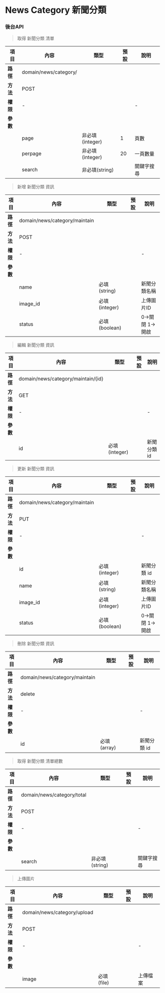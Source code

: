 # News Category 新聞分類

### 後台API


> 取得 新聞分類 清單

| 項目                        | 內容                              | 類型         | 預設         | 說明        |
|-------------------|------------------------|--------------|--------------|-----------------------------|
| <b>路徑</b>         |domain/news/category/       |              |              |                      |
| <b>方法</b>               | POST          |              |              |          |
| <b>權限</b>               | -     |              |             | -         |
| <b>參數</b>               |                                    |              |              |        |
|                           | page    | 非必填(integer)     |         1     | 頁數          |
|                           | perpage   | 非必填(integer)           |   20     | 一頁數量            |
|                           | search   | 非必填(string)           |        | 關鍵字搜尋            |

> 新增 新聞分類 資訊

| 項目                        | 內容                              | 類型         | 預設         | 說明        |
|-------------------|------------------------|--------------|--------------|-----------------------------|
| <b>路徑</b>         |domain/news/category/maintain       |              |              |                      |
| <b>方法</b>               | POST          |              |              |          |
| <b>權限</b>               | -     |              |             | -         |
| <b>參數</b>               |                                    |              |              |        |
|                           | name    | 必填(string)     |              | 新聞分類名稱          |
|                           | image_id   | 必填(integer)           |       |  上傳圖片ID      |
|                           | status   | 必填(boolean)           |       |  0->關閉 1->開啟      |

>編輯 新聞分類 資訊
                    
| 項目                        | 內容                              | 類型         | 預設         | 說明        |
|-------------------|------------------------|--------------|--------------|-----------------------------|
| <b>路徑</b>         |domain/news/category/maintain/{id}       |              |              |                      |
| <b>方法</b>               | GET          |              |              |          |
| <b>權限</b>               | -     |              |             | -         |
| <b>參數</b>               |                                    |              |              |        |
|                           | id    | 必填(integer)     |              | 新聞分類 id          |

>更新 新聞分類 資訊

| 項目                        | 內容                              | 類型         | 預設         | 說明        |
|-------------------|------------------------|--------------|--------------|-----------------------------|
| <b>路徑</b>         |domain/news/category/maintain      |              |              |                      |
| <b>方法</b>               | PUT          |              |              |          |
| <b>權限</b>               | -     |              |             | -         |
| <b>參數</b>               |                                    |              |              |        |
|                           | id    | 必填(integer)     |              | 新聞分類 id          |
|                           | name    | 必填(string)     |              | 新聞分類名稱          |
|                           | image_id   | 必填(integer)           |       |  上傳圖片ID      |
|                           | status   | 必填(boolean)           |       |  0->關閉 1->開啟      |

>刪除 新聞分類 資訊

| 項目                        | 內容                              | 類型         | 預設         | 說明        |
|-------------------|------------------------|--------------|--------------|-----------------------------|
| <b>路徑</b>         |domain/news/category/maintain     |              |              |                      |
| <b>方法</b>               | delete          |              |              |          |
| <b>權限</b>               | -     |              |             | -         |
| <b>參數</b>               |                                    |              |              |        |
|                           | id    | 必填(array)     |              | 新聞分類 id           |

>取得 新聞分類 清單總數

| 項目                        | 內容                              | 類型         | 預設         | 說明        |
|-------------------|------------------------|--------------|--------------|-----------------------------|
| <b>路徑</b>         |domain/news/category/total      |              |              |                      |
| <b>方法</b>               | POST          |              |              |          |
| <b>權限</b>               | -     |              |             | -         |
| <b>參數</b>               |                                    |              |              |        |
|                           | search    | 非必填(string)     |              | 關鍵字搜尋          |

>上傳圖片

| 項目                        | 內容                              | 類型         | 預設         | 說明        |
|-------------------|------------------------|--------------|--------------|-----------------------------|
| <b>路徑</b>         |domain/news/category/upload      |              |              |                      |
| <b>方法</b>               | POST          |              |              |          |
| <b>權限</b>               | -     |              |             | -         |
| <b>參數</b>               |                                    |              |              |        |
|                           | image    | 必填(file)     |              | 上傳檔案          |



